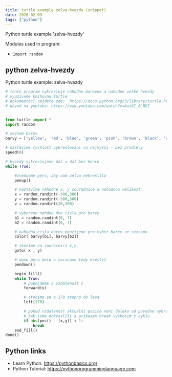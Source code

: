 ```yaml
---
title: turtle example zelva-hvezdy (snippet)
date: 2020-02-09
tags: ["python"]
---
```

Python turtle example 'zelva-hvezdy'


Modules used in program: 
* `import random`

## python zelva-hvezdy

Python turtle example: zelva-hvezdy

```python
# tento program vykresluje nahodne barevne a nahodne velke hvezdy
# vyuzivame knihovnu Turtle
# dokumentaci najdete zde:  https://docs.python.org/3/library/turtle.html
# návod na youtube: https://www.youtube.com/watch?v=Aui6I_0LBEI


from turtle import *
import random

# seznam barev
barvy = ['yellow', 'red', 'blue', 'green', 'pink', 'brown', 'black', 'cyan']

# nastavime rychlost vykreslovani co nejvyssi - bez prodlevy
speed(0)

# hvezdy vykreslujeme dal a dal bez konce
while True:

    #zvedneme pero, aby nam zelva nekreslila
    penup()

    # nastavime nahodne x, y souradnice a nahodnou velikost
    x = random.randint(-300,300)
    y = random.randint(-300,300)
    v = random.randint(20,300)

    # vybereme nahdne dve cisla pro barvy
    b1 = random.randint(0, 7)
    b2 = random.randint(0, 7)

    # nahodna cisla barev pouzijeme pro vyber barev ze seznamu
    color( barvy[b1], barvy[b2])

    # skocime na souracnici x,y
    goto( x , y)

    # dame pero dolu a zaciname tedy kreslit
    pendown()

    begin_fill()
    while True:
        # popojdeme o vzdalenost v
        forward(v)

        # otocime se o 170 stupno do leva
        left(170)

        # pokud vzdalenost aktualni pozice neni daleko od puvodne vybranych x,y
        # tak jsme dokreslili a prikazem break vyskocim z cyklu
        if abs(pos() - (x,y)) < 1:
            break
    end_fill()
done()

```

## Python links

- Learn Python: https://pythonbasics.org/
- Python Tutorial: https://pythonprogramminglanguage.com
